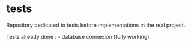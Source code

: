 # tests

Repository dedicated to tests before implementations in the real project.

Tests already done :
    - database connexion (fully working).
